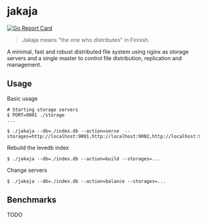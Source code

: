 # jakaja

[![Go Report Card](https://goreportcard.com/badge/github.com/nireo/jakaja)](https://goreportcard.com/report/github.com/nireo/jakaja)

> Jakaja means "the one who distributes" in Finnish.

A minimal, fast and robust distributed file system using nginx as storage servers and a single master to control file distribution, replication and management.

## Usage

Basic usage

```
# Starting storage servers
$ PORT=9001 ./storage
...

$ ./jakaja --db=./index.db --action=serve  --storages=http://localhost:9001,http://localhost:9002,http://localhost:9003
```

Rebuild the levedb index

```
$ ./jakaja --db=./index.db --action=build --storages=...
```

Change servers

```
$ ./jakaja --db=./index.db --action=balance --storages=...
```

## Benchmarks

TODO
